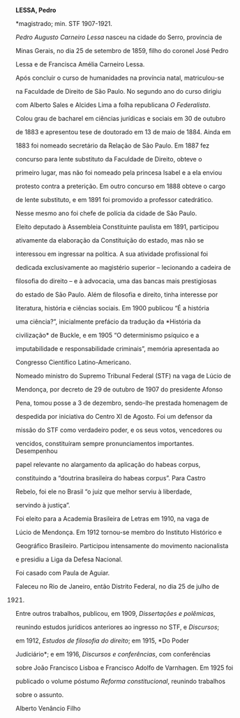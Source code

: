 **LESSA, Pedro**



\*magistrado; min. STF 1907-1921.



*Pedro Augusto Carneiro Lessa* nasceu na cidade do Serro, província de

Minas Gerais, no dia 25 de setembro de 1859, filho do coronel José Pedro

Lessa e de Francisca Amélia Carneiro Lessa.



Após concluir o curso de humanidades na província natal, matriculou-se

na Faculdade de Direito de São Paulo. No segundo ano do curso dirigiu

com Alberto Sales e Alcides Lima a folha republicana *O Federalista*.

Colou grau de bacharel em ciências jurídicas e sociais em 30 de outubro

de 1883 e apresentou tese de doutorado em 13 de maio de 1884. Ainda em

1883 foi nomeado secretário da Relação de São Paulo. Em 1887 fez

concurso para lente substituto da Faculdade de Direito, obteve o

primeiro lugar, mas não foi nomeado pela princesa Isabel e a ela enviou

protesto contra a preterição. Em outro concurso em 1888 obteve o cargo

de lente substituto, e em 1891 foi promovido a professor catedrático.

Nesse mesmo ano foi chefe de polícia da cidade de São Paulo.



Eleito deputado à Assembleia Constituinte paulista em 1891, participou

ativamente da elaboração da Constituição do estado, mas não se

interessou em ingressar na política. A sua atividade profissional foi

dedicada exclusivamente ao magistério superior – lecionando a cadeira de

filosofia do direito – e à advocacia, uma das bancas mais prestigiosas

do estado de São Paulo. Além de filosofia e direito, tinha interesse por

literatura, história e ciências sociais. Em 1900 publicou “É a história

uma ciência?”, inicialmente prefácio da tradução da *História da

civilização* de Buckle, e em 1905 “O determinismo psíquico e a

imputabilidade e responsabilidade criminais”, memória apresentada ao

Congresso Científico Latino-Americano.



Nomeado ministro do Supremo Tribunal Federal (STF) na vaga de Lúcio de

Mendonça, por decreto de 29 de outubro de 1907 do presidente Afonso

Pena, tomou posse a 3 de dezembro, sendo-lhe prestada homenagem de

despedida por iniciativa do Centro XI de Agosto. Foi um defensor da

missão do STF como verdadeiro poder, e os seus votos, vencedores ou

vencidos, constituíram sempre pronunciamentos importantes. Desempenhou

papel relevante no alargamento da aplicação do habeas corpus,

constituindo a “doutrina brasileira do habeas corpus”. Para Castro

Rebelo, foi ele no Brasil “o juiz que melhor serviu à liberdade,

servindo à justiça”.



Foi eleito para a Academia Brasileira de Letras em 1910, na vaga de

Lúcio de Mendonça. Em 1912 tornou-se membro do Instituto Histórico e

Geográfico Brasileiro. Participou intensamente do movimento nacionalista

e presidiu a Liga da Defesa Nacional.



Foi casado com Paula de Aguiar.



Faleceu no Rio de Janeiro, então Distrito Federal, no dia 25 de julho de

1921.



Entre outros trabalhos, publicou, em 1909, *Dissertações e polêmicas*,

reunindo estudos jurídicos anteriores ao ingresso no STF, e *Discursos*;

em 1912, *Estudos de filosofia do direito*; em 1915, *Do Poder

Judiciário*; e em 1916, *Discursos e conferências*, com conferências

sobre João Francisco Lisboa e Francisco Adolfo de Varnhagen. Em 1925 foi

publicado o volume póstumo *Reforma constitucional*, reunindo trabalhos

sobre o assunto.



Alberto Venâncio Filho



